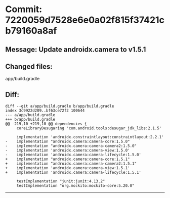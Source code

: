 # Commit: 7220059d7528e6e0a02f815f37421cb79160a8af
## Message: Update androidx.camera to v1.5.1
## Changed files:
app/build.gradle

## Diff:
```
diff --git a/app/build.gradle b/app/build.gradle
index 3c9922d209..bf63ce72f2 100644
--- a/app/build.gradle
+++ b/app/build.gradle
@@ -219,10 +219,10 @@ dependencies {
     coreLibraryDesugaring 'com.android.tools:desugar_jdk_libs:2.1.5'
 
     implementation 'androidx.constraintlayout:constraintlayout:2.2.1'
-    implementation "androidx.camera:camera-core:1.5.0"
-    implementation "androidx.camera:camera-camera2:1.5.0"
-    implementation 'androidx.camera:camera-view:1.5.0'
-    implementation 'androidx.camera:camera-lifecycle:1.5.0'
+    implementation "androidx.camera:camera-core:1.5.1"
+    implementation "androidx.camera:camera-camera2:1.5.1"
+    implementation 'androidx.camera:camera-view:1.5.1'
+    implementation 'androidx.camera:camera-lifecycle:1.5.1'
 
     testImplementation "junit:junit:4.13.2"
     testImplementation "org.mockito:mockito-core:5.20.0"
```
-----------------------------------
